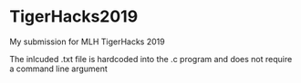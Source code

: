 # TigerHacks2019
My submission for MLH TigerHacks 2019

The inlcuded .txt file is hardcoded into the .c program and does not require a command line argument
